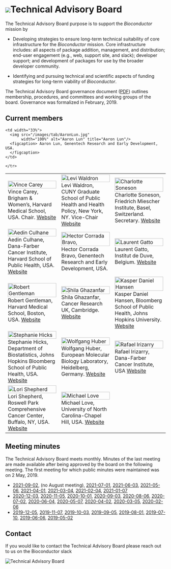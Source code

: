 # ![](/images/icons/magnifier.gif)Technical Advisory Board

The Technical Advisory Board purpose is to support the _Bioconductor_
mission by

- Developing strategies to ensure long-term technical suitability of
  core infrastructure for the _Bioconductor_ mission. Core
  infrastructure includes: all aspects of package addition,
  management, and distribution; end-user engagement (e.g., web,
  support site, and slack); developer support; and development of
  packages for use by the broader developer community.

- Identifying and pursuing technical and scientific aspects of funding
  strategies for long-term viability of _Bioconductor_.

The Technical Advisory Board governance document ([PDF][1]) outlines
membership, procedures, and committees and working groups of the
board. Governance was formalized in February, 2019.

[1]: TAB-Governance.pdf

## Current members

 
<table width="100%">
  <tr>
    <td width="33%">
      <img src="/images/tab/VinceCarey.jpg"
           width="100%" alt="Vince Carey" title="Vince Carey"/>
      <figcaption>Vince Carey, Brigham & Women’s, Harvard Medical School, USA. Chair.
      <a href="https://vjcitn.github.io/">Website</a>
      </figcaption>
    </td>
    
   <td width="33%">
      <img src="/images/tab/LeviWaldron.jpg"
            width="100%" alt="Levi Waldron" title="Levi Waldron"/>
      <figcaption>Levi Waldron, CUNY Graduate School of Public Health  and Health Policy, New York, NY. Vice-Chair
      <a href="http://waldronlab.io/">Website</a>
      </figcaption>
    </td>
    
   <td width="33%">
      <img src="/images/tab/CharlotteSoneson.jpg"
           width="100%" alt="Charlotte Soneson" title="Charlotte Soneson"/>
      <figcaption>Charlotte Soneson, Friedrich Miescher Institute, Basel, Switzerland. Secretary.
      <a href="https://csoneson.github.io/">Website</a>
      </figcaption>
    </td>
  </tr>
<tr> 
<td width="33%">
      <img src="/images/tab/AedinCulhane.jpg"
           width="100%" alt="Aedin Culhane" title="Aedin Culhane"/>
      <figcaption>  Aedin Culhane, Dana-Farber Cancer Institute, Harvard School of Public Health, USA.
      <a href="https://connects.catalyst.harvard.edu/profiles/display/person/6746/">Website</a>
      </figcaption>
    </td>


<td width="33%">
      <img src="/images/tab/HectorCorradaBravo.jpg"
           width="100%" alt="Hector Corrada Bravo," title="Hector Corrada Bravo,"/>
      <figcaption>  Hector Corrada Bravo, Genentech Research and Early Development, USA.
      </figcaption>
    </td>

  
  <td width="33%">
      <img src="/images/tab/LaurentGatto.jpg"
           width="100%" alt="Laurent Gatto" title="Laurent Gatto"/>
      <figcaption>  Laurent Gatto, Institut de Duve, Belgium.
      <a href="https://www.deduveinstitute.be/fr/research/computational-biology/laurent-gatto">Website</a>
      </figcaption>
    </td>
  </tr>
  
 <tr>
 <td width="33%">
      <img src="/images/tab/RobertGentleman.jpg"
           width="100%" alt="Robert Gentleman" title="Robert Gentleman"/>
      <figcaption> Robert Gentleman, Harvard Medical School, Boston, USA.
      <a href="https://connects.catalyst.harvard.edu/Profiles/display/Person/23826">Website</a>
      </figcaption>
    </td>

  
  <td width="33%">
      <img src="/images/tab/ShilaGhazanfar.jpg"
           width="100%" alt="Shila Ghazanfar" title="Shila Ghazanfar"/>
      <figcaption> Shila Ghazanfar, Cancer Research UK, Cambridge.
      <a href="https://shazanfar.github.io/">Website</a>
      </figcaption>
    </td>

   <td width="33%">
      <img src="/images/tab/KasperHansen.jpg"
           width="100%" alt="Kasper Daniel Hansen" title="Kasper Daniel Hansen"/>
      <figcaption> Kasper Daniel Hansen, Bloomberg School of Public Health, Johns Hopkins University.
      <a href="http://www.biostat.jhsph.edu/~khansen/">Website</a>
      </figcaption>
    </td>
  </tr>

  <tr>
   <td width="33%">
      <img src="/images/tab/StephanieHicks.jpg"
           width="100%" alt="Stephanie Hicks" title="Stephanie Hicks"/>
      <figcaption> Stephanie Hicks, Department of Biostatistics, Johns Hopkins Bloomberg School of Public Health, USA.
      <a href="https://www.jhsph.edu/faculty/directory/profile/3639/stephanie-c-hicks">Website</a>
      </figcaption>
    </td>

  
  <td width="33%">
      <img src="/images/tab/WolfgangHuber.jpg"
           width="100%" alt="Wolfgang Huber" title="Wolfgang Huber"/>
      <figcaption> Wolfgang Huber, European Molecular Biology Laboratory, Heidelberg, Germany.
      <a href="http://www.embl.de/research/units/genome_biology/huber/">Website</a>
      </figcaption>
    </td>
    

   <td width="33%">
      <img src="/images/tab/RafaelIrizarry.jpg"
           width="100%" alt="Rafael Irizarry" title="Rafael Irizarry"/>
      <figcaption> Rafael Irizarry, Dana-Farber Cancer Institute, USA
      <a href="http://bcb.dfci.harvard.edu/index.php?option=com_content&view=article&id=166&Itemid=281">Website</a>
      </figcaption>
    </td>
    </tr>

   <tr>
   <td width="33%">
      <img src="/images/tab/LoriShepherd.jpg"
           width="100%" alt="Lori Shepherd" title="Lori Kern"/>
      <figcaption> Lori Shepherd, Roswell Park Comprehensive Cancer Center, Buffalo, NY, USA.
      <a href="https://www.linkedin.com/in/lori-shepherd-b49993172">Website</a> </figcaption>
    </td>

    <td width="33%">
      <img src="/images/tab/AaronLun.jpg"
           width="100%" alt="Aaron Lun" title="Aaron Lun"/>
      <figcaption> Aaron Lun, Genentech Research and Early Development, USA.
      </figcaption>
    </td>
 
   <td width="33%">
      <img src="/images/tab/michaellove.jpeg"
           width="100%" alt="Michael Love" title="Michael Love"/>
      <figcaption> Michael Love, University of North Carolina-Chapel Hill, USA.
      <a href="https://mikelove.github.io/">Website</a>
      </figcaption>
    </td>
    
    </tr>
</table>




## Meeting minutes

The Technical Advisory Board meets monthly. Minutes of the last meeting are made available
after being approved by the board on the following meeting. The first meeting for which public
minutes were maintained was on 2 May, 2019.

- [2021-09-02](2021-09-02-minutes.pdf),
  (no August meeting), 
  [2021-07-01](2021-07-01-minutes.pdf),
  [2021-06-03](2021-06-03-minutes.pdf),
  [2021-05-06](2021-05-06-minutes.pdf),
  [2021-04-01](2021-04-01-minutes.pdf),
  [2021-03-04](2021-03-04-minutes.pdf),
  [2021-02-04](2021-02-04-minutes.pdf),
  [2021-01-07](2021-01-07-minutes.pdf)
- [2020-12-03](2020-12-03-minutes.pdf),
  [2020-11-05](2020-11-05-minutes.pdf),
  [2020-10-01](2020-10-01-minutes.pdf),
  [2020-09-03](2020-09-03-minutes.pdf),
  [2020-08-06](2020-08-06-minutes.pdf),
  [2020-07-02](2020-07-02-minutes.pdf),
  [2020-06-04](2020-06-04-minutes.pdf),
  [2020-05-07](2020-05-07-minutes.pdf),
  [2020-04-02](2020-04-02-minutes.pdf),
  [2020-03-05](2020-03-05-minutes.pdf),
  [2020-02-06](2020-02-06-minutes.pdf)
- [2019-12-05](2019-12-05-minutes.pdf),
  [2019-11-07](2019-11-07-minutes.pdf),
  [2019-10-03](2019-10-03-minutes.pdf),
  [2019-09-05](2019-09-05-minutes.pdf), 
  [2019-08-01](2019-08-01-minutes.pdf), 
  [2019-07-10](2019-07-10-minutes.pdf),
  [2019-06-06](2019-06-06-minutes.pdf), 
  [2019-05-02](2019-05-02-minutes.pdf)
  
  
## Contact

If you would like to contact the Technical Advisory Board please reach out to us on the Bioconductor slack 

![Technical Advisory Board](/images/tab/tab.png)

